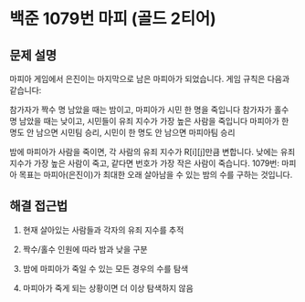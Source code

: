 # 백준 1079번 마피 (골드 2티어)

## 문제 설명

마피아 게임에서 은진이는 마지막으로 남은 마피아가 되었습니다. 게임 규칙은 다음과 같습니다:

참가자가 짝수 명 남았을 때는 밤이고, 마피아가 시민 한 명을 죽입니다
참가자가 홀수 명 남았을 때는 낮이고, 시민들이 유죄 지수가 가장 높은 사람을 죽입니다
마피아가 한 명도 안 남으면 시민팀 승리, 시민이 한 명도 안 남으면 마피아팀 승리

밤에 마피아가 사람을 죽이면, 각 사람의 유죄 지수가 R[i][j]만큼 변합니다. 낮에는 유죄 지수가 가장 높은 사람이 죽고, 같다면 번호가 가장 작은 사람이 죽습니다. 1079번: 마피아
목표는 마피아(은진이)가 최대한 오래 살아남을 수 있는 밤의 수를 구하는 것입니다.

## 해결 접근법 

1. 현재 살아있는 사람들과 각자의 유죄 지수를 추적

2. 짝수/홀수 인원에 따라 밤과 낮을 구분

3. 밤에 마피아가 죽일 수 있는 모든 경우의 수를 탐색

4. 마피아가 죽게 되는 상황이면 더 이상 탐색하지 않음
